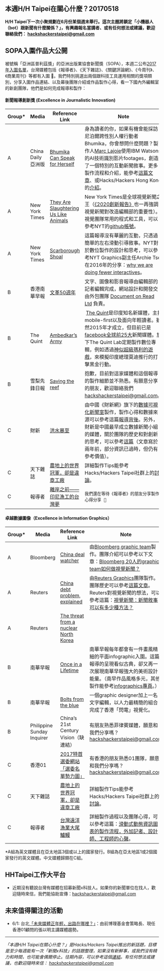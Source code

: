 ## 本週H/H Taipei在關心什麼？20170518

**H/H Taipei下一次小聚規劃在6月份某個週末舉行。這次主題將鎖定「小機器人（bot）跟新聞有什麼關係？」，有興趣報名當講者、或有任何想法或建議，歡迎聯絡我們： <hackshackerstaipei@gmail.com>**


## SOPA入圍作品大公開

被號稱「亞洲區普利茲獎」的亞洲出版業協會新聞獎（SOPA），本週二公布[2017年入圍名單](https://www.sopawards.com/awards/awards-winners-article/)，台灣媒體包括《報導者》、《天下雜誌》、《關鍵評論網》、《今周刊》、《商業周刊》等都有入圍 🎉。我們特別挑選出兩個跟科技工具運用相關的獎項類別，分享入圍作品連結、以及幕後團隊介紹或作品製作心得，看一下國內外編輯室的新創團隊，他們是如何完成報導和製作：

####  新聞報導創新獎 (Excellence in Journalistic Innovation)
   |Group*| Media |Reference Link| Note  |
   |---|---|---|---|
   |A |China Daily亞洲版|[Bhumika Can Speak for Herself](https://projects.asiaweekly.com/bhumika-can-speak-for-herself) | 身為讀者的你，如果有機會能採訪尼泊爾跨性別人權行動者Bhumika，你會想問什麼問題？製作人[Marc Lajoie](http://marclajoie.info/)使用IBM Watsons的AI技術識別影片footages，創造了一個特別的互動新聞敘事。更多製作流程和介紹，能參考[這篇文章](https://www.journalism.co.uk/news/ai-powered-interview-answers-people-s-questions-about-transgender-issues-in-real-time/s2/a689069/)、或Hacks/Hackers Hong Kong的[介紹](https://hackshackers.com/blog/2016/10/saying-goodbye-hackshackers-hong-kong/)。 |
   |A |New York Times|[They Are Slaughtering Us Like Animals](https://www.nytimes.com/interactive/2016/12/07/world/asia/rodrigo-duterte-philippines-drugs-killings.html)|New York Times是全球視覺新聞之王（[《2020創新報告》](https://www.facebook.com/notes/%E9%AD%8F%E5%A6%A4%E5%BA%AD/%E7%B4%90%E6%99%822020%E5%89%B5%E6%96%B0%E5%A0%B1%E5%91%8A%E5%8A%A0%E9%80%9F%E8%BD%89%E5%9E%8B%E8%AD%89%E6%98%8E%E6%95%B8%E4%BD%8D%E5%85%A7%E5%AE%B9%E5%95%86%E6%A8%A1%E7%9A%84%E7%94%9F%E5%AD%98%E5%8F%AF%E8%83%BD/10154199927450778)也一再強調視覺新聞對改造編輯部的重要性）。視覺團隊常用的程式和工具，可以參考NYT的[github帳號](https://github.com/newsdev)。|
   |A |New York Times|[Scarborough Shoal](https://www.nytimes.com/interactive/2016/07/10/world/asia/south-china-sea-scarborough-shoal-philippines-hague.html?_r=1)|這篇報導沒有華麗的互動，只透過簡單的左右滑動引導敘事。NYT對於數位製作的設計和思考，可以參考NYT Graphics副主任Archie Tse在2016年的分享：[why we are doing fewer interactives](https://github.com/archietse/malofiej-2016/blob/master/tse-malofiej-2016-slides.pdf)。
   |B |香港南華早報|[文革50週年](http://multimedia.scmp.com/cultural-revolution)    | 文字、圖像和影音報導由編輯部的記者編輯完成，網站設計和開發交由外包團隊 [Document on Read Ltd](http://www.documentonready.com/index.php?lang=tc) 負責。 |  
   |B |The Quint |[Ambedkar’s Army](https://www.thequint.com/quintlab/ambedkar-dalit-army-fights-caste-atrocities-in-uttar-pradesh)      |  [The Quint](https://www.journalism.co.uk/news/inside-the-quint-the-indian-media-start-up-getting-news-to-younger-audiences-on-mobile-and-social-media/s2/a659535/)是印度知名新媒體，主打mobile-first以及面向年輕讀者。雖然2015年才成立，但目前已是[facebook全球前25大](https://www.newswhip.com/2016/05/biggest-facebook-publishers-april-2016/#biEYkCyDGJ8yfkBJ.97)新聞媒體。旗下The Quint Lab定期製作數位專輯，例如透過[神似超級瑪利的遊戲](https://www.thequint.com/quintlab/the-kaala-dhan-game/)，來模擬印度總理莫迪推行的打擊黑金行動。 |   
   |B |雪梨先鋒日報|[Saving the reef](http://www.smh.com.au/interactive/2016/saving-the-reef)| 抱歉，目前對這家媒體和這個報導的製作細節並不熟悉。有願意分享的朋友，歡迎聯絡我們 <hackshackerstaipei@gmail.com>。|  
   |C |財新|[洪水暴至](http://datanews.caixin.com/mobile/flood)|由中國《財新網》旗下的[數據可視化新聞室](http://vislab.caixin.com/)製作，製作心得和數據來源可以參考這篇[報導背後](http://mp.weixin.qq.com/s?__biz=MjM5MDk5MzY3Nw==&mid=2648946476&idx=1&sn=aab0d2707d415e0eea08965ace01efbf)。另外，財新是中國最早成立數據新聞小組的媒體，關於團隊的歷史和對創新的思考，可以參考[這篇](http://chuansong.me/n/374939851351)（文章寫於兩年前，部分資訊已過時，但仍有參考價值）。|
   |C |天下雜誌|[農地上的世界冠軍，卻是違章工廠](http://topic.cw.com.tw/2016landfactory)|詳細製作Tips能參考Hacks/Hackers Taipei社群上的[討論](https://www.facebook.com/groups/hackshackerstaipei/permalink/914040808731835/?match=6L6y5ZywIOS4iiDnmoQg5LiW55WMIOWGoOi7jSzlhqDou40s6L6y5ZywLOS4lueVjA%3D%3D)。
   |C |報導者| [離岸之前——印尼漁工的台灣夢](https://www.twreporter.org/a/photoessay-far-sea-fishing/) |`我們還在等待《報導者》的朋友分享製作心得分享 🙏 `|

#### 卓越數據圖像（Excellence in Information Graphics）

   |Group*| Media |Reference Link| Note  |
   | --- |---|---|---|
   |A |Bloomberg|[China deal watcher](https://www.bloomberg.com/graphics/2016-china-deals) | 由[Bloomberg graphic team](https://twitter.com/BBGVisualData)製作。團隊介紹可以參考以下文章：[Bloomberg 20人的graphic team如何做視覺新聞？](https://digiday.com/media/bloomberg-graphics-team/) |
   |A |Reuters|[China debt problem, explained](http://fingfx.thomsonreuters.com/gfx/rngs/CHINA-DEBT-GRAPHIC/0100315H2LG/)    | 由[Reuters Graphics](https://twitter.com/reutersgraphics)團隊製作。團隊歷史可以參考[這篇文章](http://www.thebaron.info/archives/how-reuters-news-graphics-began-25-years-ago)。Reuters對視覺新聞的想法，可以參考這篇：[視覺新聞：新聞敘事可以有多少種方法？](https://blogs.thomsonreuters.com/answerson/visual-journalism-many-ways-can-tell-story/) |   
   |A |Reuters | [The threat from a nuclear North Korea](http://www.reuters.com/article/northkorea-missiles-graphic-idUSL4N1EZ285) |   
   |B |南華早報|[Once in a Lifetime](https://www.sopawards.com/wp-content/uploads/2017/03/Once-in-a-Lifetime.pdf)|南華早報每年都會有一件畫風精細的平面infographic入圍。這篇報導的呈現看似古典，卻又再一次展現南華早報強大的美術設計能量。（南早作品風格多元，其他製作能參考[infographics專頁](http://www.scmp.com/infographics)。） 
   |B |南華早報|[Bolts from the blue](http://multimedia.scmp.com/2016/lightning)|一個graphic designer加上一名文字編輯，以人力最精簡的組合完成了香港「閃電」視覺化。|
   |B |Philippine Sunday Inquirer|China’s 21st Century Vision（缺連結）|有朋友熟悉菲律賓媒體，願意和我們分享嗎？<hackshackerstaipei@gmail.com>|
   |C |香港01|[2017特首選委網站「選委名單勢力圖」](http://2017hkceelection.hk01.com/electioncommitteelist) | 有香港的朋友熟悉01團隊，願意和我們分享嗎？<hackshackerstaipei@gmail.com>
   |C   |天下雜誌|[農地上的世界冠軍，卻是違章工廠](http://topic.cw.com.tw/2016landfactory)|詳細製作Tips能參考Hacks/Hackers Taipei社群上的[討論](https://www.facebook.com/groups/hackshackerstaipei/permalink/914040808731835/?match=6L6y5ZywIOS4iiDnmoQg5LiW55WMIOWGoOi7jSzlhqDou40s6L6y5ZywLOS4lueVjA%3D%3D)。 |
   |C  |報導者| [台灣遠洋漁業大尾鱸鰻](https://www.twreporter.org/i/infographic-far-sea-fishing) |詳細製作過程以及團隊心得，可以參考這篇：[滑動式動態資訊圖表的製作流程，外加記者、設計師、工程師的心聲](https://goo.gl/ZSgU18)。|

*A組為英文媒體且在亞太地區3個或以上的國家發行。B組為在亞太地區1或2個國家發行的英文媒體。中文媒體歸類在C組。

## HHTaipei工作大平台 
- 近期沒有聽說台灣有媒體在招募新聞x科技人。如果你的新聞單位在找人，歡迎隨時來信，我們能協助宣傳：<hackshackerstaipei@gmail.com>

## 未來值得關注的活動
- 6/1: 台北[「未來媒體正年輕，出路在哪裡？」](https://www.facebook.com/events/1300199190017598/?acontext=%7B%22ref%22%3A%224%22%2C%22feed_story_type%22%3A%22308%22%2C%22action_history%22%3A%22null%22%7D)：由前博理基金會策略長、現任香港01顧問的張以明主講媒體趨勢。

---
*「本週H/H Taipei在關心什麼？」是Hacks/Hackers Taipei推出的新話題，目標是至少每週能有一次「新聞x科技」的話題整理，如果沒有新鮮事，或我們沒有精力和時間，也可能會偶爾停止。往期內容，可以參考這個[連結](https://github.com/hackshackerstaipei/newsletter)。有任何想法或建議，也歡迎隨時來信： <hackshackerstaipei@gmail.com>*

